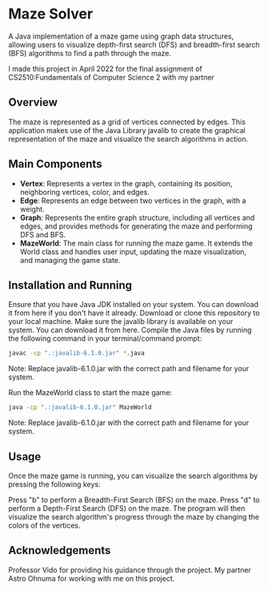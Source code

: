 # Maze Solver
A Java implementation of a maze game using graph data structures, allowing users to visualize depth-first search (DFS) and breadth-first search (BFS) algorithms to find a path through the maze.

I made this project in April 2022 for the final assignment of CS2510:Fundamentals of Computer Science 2 with my partner

## Overview
The maze is represented as a grid of vertices connected by edges. This application makes use of the Java Library javalib to create the graphical representation of the maze and visualize the search algorithms in action.

## Main Components
- **Vertex**: Represents a vertex in the graph, containing its position, neighboring vertices, color, and edges.
- **Edge**: Represents an edge between two vertices in the graph, with a weight.
- **Graph**: Represents the entire graph structure, including all vertices and edges, and provides methods for generating the maze and performing DFS and BFS.
- **MazeWorld**: The main class for running the maze game. It extends the World class and handles user input, updating the maze visualization, and managing the game state.
## Installation and Running
Ensure that you have Java JDK installed on your system. You can download it from here if you don't have it already.
Download or clone this repository to your local machine.
Make sure the javalib library is available on your system. You can download it from here.
Compile the Java files by running the following command in your terminal/command prompt:
```bash
javac -cp ".:javalib-6.1.0.jar" *.java
```
Note: Replace javalib-6.1.0.jar with the correct path and filename for your system.

Run the MazeWorld class to start the maze game:
```bash
java -cp ".:javalib-6.1.0.jar" MazeWorld
```
Note: Replace javalib-6.1.0.jar with the correct path and filename for your system.

## Usage
Once the maze game is running, you can visualize the search algorithms by pressing the following keys:

Press "b" to perform a Breadth-First Search (BFS) on the maze.
Press "d" to perform a Depth-First Search (DFS) on the maze.
The program will then visualize the search algorithm's progress through the maze by changing the colors of the vertices.

## Acknowledgements
Professor Vido for providing his guidance through the project.
My partner Astro Ohnuma for working with me on this project.
